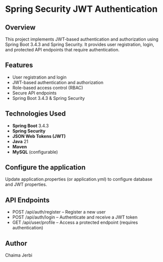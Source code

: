 # Spring Security JWT Authentication

## Overview
This project implements JWT-based authentication and authorization using Spring Boot 3.4.3 and Spring Security. It provides user registration, login, and protected API endpoints that require authentication.

## Features
- User registration and login
- JWT-based authentication and authorization
- Role-based access control (RBAC)
- Secure API endpoints
- Spring Boot 3.4.3 & Spring Security

## Technologies Used
- **Spring Boot** 3.4.3
- **Spring Security**
- **JSON Web Tokens (JWT)**
- **Java** 21
- **Maven**
- **MySQL** (configurable)

## Configure the application
Update application.properties (or application.yml) to configure database and JWT properties.

## API Endpoints
- POST /api/auth/register – Register a new user
- POST /api/auth/login – Authenticate and receive a JWT token
- GET /api/user/profile – Access a protected endpoint (requires authentication)

## Author
Chaima Jerbi
